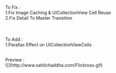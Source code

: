 
To Fix : <br>
1.Fix Image Caching & UICollectionView Cell Reuse <br>
2.Fix Detail To Master Transition <br>
<br><br>
<br>
To Add : <br>
1.Parallax Effect on UICollectionViewCells

<br>
Preview : 
<br>
![](http://www.sahilchaddha.com/Flickroso.gif)
